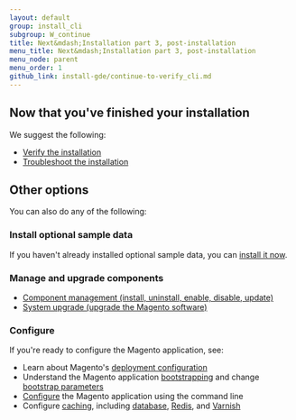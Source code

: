 ```yaml
---
layout: default
group: install_cli
subgroup: W_continue
title: Next&mdash;Installation part 3, post-installation
menu_title: Next&mdash;Installation part 3, post-installation
menu_node: parent
menu_order: 1
github_link: install-gde/continue-to-verify_cli.md
---
```



## Now that you've finished your installation
We suggest the following:

*	<a href="{{ site.gdeurl }}install-gde/install/verify.html">Verify the installation</a>
*	<a href="{{ site.gdeurl }}install-gde/trouble/tshoot.html">Troubleshoot the installation</a>

## Other options
You can also do any of the following:

### Install optional sample data
If you haven't already installed optional sample data, you can <a href="{{ site.gdeurl }}install-gde/install/sample-data.html">install it now</a>.

### Manage and upgrade components
*	<a href="{{ site.gdeurl }}comp-mgr/compman-start.html">Component management (install, uninstall, enable, disable, update)</a>
*	<a href="{{ site.gdeurl }}comp-mgr/upgrader/upgrade-start.html">System upgrade (upgrade the Magento software)</a>

### Configure
If you're ready to configure the Magento application, see:

*	Learn about Magento's <a href="{{ site.gdeurl }}config-guide/config/config-php.html">deployment configuration</a>
*	Understand the Magento application <a href="{{ site.gdeurl }}config-guide/bootstrap/magento-bootstrap.html">bootstrapping</a> and change <a href="{{ site.gdeurl }}config-guide/bootstrap/magento-how-to-set.html">bootstrap parameters</a>
*	<a href="{{ site.gdeurl }}config-guide/cli/config-cli.html">Configure</a> the Magento application using the command line
*	Configure <a href="{{ site.gdeurl }}config-guide/config/caching.html">caching</a>, including <a href="{{ site.gdeurl }}config-guide/database/database.html">database</a>, <a href="{{ site.gdeurl }}config-guide/redis/config-redis.html">Redis</a>, and <a href="{{ site.gdeurl }}config-guide/varnish/config-varnish.html">Varnish</a>

